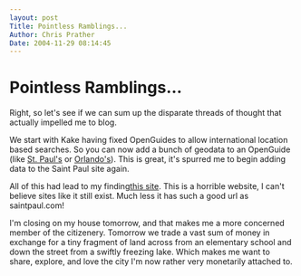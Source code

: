 ```yaml
---
layout: post
Title: Pointless Ramblings...  
Author: Chris Prather
Date: 2004-11-29 08:14:45
---
```


# Pointless Ramblings...
Right, so let's see if we can sum up the disparate threads of thought that actually impelled me to blog.

We start with Kake having fixed OpenGuides to allow international location based searches. So you can now add a bunch of geodata to an OpenGuide (like <a href="http://saintpaul.openguides.org/">St. Paul's</a> or <a href="http://orlando.openguides.org/">Orlando's</a>).  This is great, it's spurred me to begin adding data to the Saint Paul site again.

All of this had lead to my finding<a title="Saint Paul, Minnesota" href="http://www.saintpaul.com/">this site</a>. This is a horrible website, I can't believe sites like it still exist. Much less it has such a good url as saintpaul.com! 

I'm closing on my house tomorrow, and that makes me a more concerned member of the citizenery. Tomorrow we trade a vast sum of money in exchange for a tiny fragment of land across from an elementary school and down the street from a swiftly freezing lake. Which makes me want to share, explore, and love the city I'm now rather very monetarily attached to.
